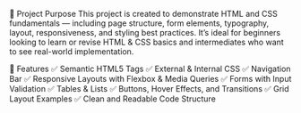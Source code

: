 🎯 Project Purpose
This project is created to demonstrate HTML and CSS fundamentals — including page structure, form elements, typography, layout, responsiveness, and styling best practices.
It’s ideal for beginners looking to learn or revise HTML & CSS basics and intermediates who want to see real-world implementation.

🚀 Features
✅ Semantic HTML5 Tags
✅ External & Internal CSS
✅ Navigation Bar
✅ Responsive Layouts with Flexbox & Media Queries
✅ Forms with Input Validation
✅ Tables & Lists
✅ Buttons, Hover Effects, and Transitions
✅ Grid Layout Examples
✅ Clean and Readable Code Structure
